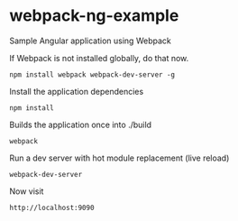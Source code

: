# webpack-ng-example
Sample Angular application using Webpack

If Webpack is not installed globally, do that now.

`npm install webpack webpack-dev-server -g`

Install the application dependencies

`npm install`

Builds the application once into ./build

`webpack`

Run a dev server with hot module replacement (live reload)

`webpack-dev-server`

Now visit

`http://localhost:9090`

